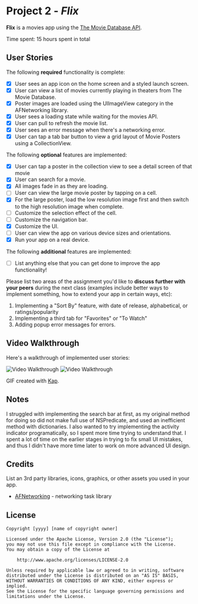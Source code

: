 # Project 2 - *Flix*

**Flix** is a movies app using the [The Movie Database API](http://docs.themoviedb.apiary.io/#).

Time spent: 15 hours spent in total

## User Stories

The following **required** functionality is complete:

- [X] User sees an app icon on the home screen and a styled launch screen.
- [X] User can view a list of movies currently playing in theaters from The Movie Database.
- [X] Poster images are loaded using the UIImageView category in the AFNetworking library.
- [X] User sees a loading state while waiting for the movies API.
- [X] User can pull to refresh the movie list.
- [X] User sees an error message when there's a networking error.
- [X] User can tap a tab bar button to view a grid layout of Movie Posters using a CollectionView.

The following **optional** features are implemented:

- [X] User can tap a poster in the collection view to see a detail screen of that movie
- [X] User can search for a movie.
- [X] All images fade in as they are loading.
- [ ] User can view the large movie poster by tapping on a cell.
- [X] For the large poster, load the low resolution image first and then switch to the high resolution image when complete.
- [ ] Customize the selection effect of the cell.
- [ ] Customize the navigation bar.
- [X] Customize the UI.
- [ ] User can view the app on various device sizes and orientations.
- [X] Run your app on a real device.

The following **additional** features are implemented:

- [ ] List anything else that you can get done to improve the app functionality!

Please list two areas of the assignment you'd like to **discuss further with your peers** during the next class (examples include better ways to implement something, how to extend your app in certain ways, etc):

1. Implementing a "Sort By" feature, with date of release, alphabetical, or ratings/popularity
2. Implementing a third tab for "Favorites" or "To Watch" 
3. Adding popup error messages for errors.

## Video Walkthrough

Here's a walkthrough of implemented user stories:

<img src='https://i.imgur.com/UCcCdtT.gif' title='Video Walkthrough' width='' alt='Video Walkthrough' />
<img src='https://i.imgur.com/17u90TW.gif' title='Video Walkthrough' width='' alt='Video Walkthrough' />

GIF created with [Kap](https://getkap.co/).

## Notes
I struggled with implementing the search bar at first, as my original method for doing so did not make full use of NSPredicate, and used an inefficient method with dictionaries. I also wanted to try implementing the activity indicator programatically, so I spent more time trying to understand that. I spent a lot of time on the earlier stages in trying to fix small UI mistakes, and thus I didn't have more time later to work on more advanced UI design.

## Credits

List an 3rd party libraries, icons, graphics, or other assets you used in your app.

- [AFNetworking](https://github.com/AFNetworking/AFNetworking) - networking task library

## License

    Copyright [yyyy] [name of copyright owner]

    Licensed under the Apache License, Version 2.0 (the "License");
    you may not use this file except in compliance with the License.
    You may obtain a copy of the License at

        http://www.apache.org/licenses/LICENSE-2.0

    Unless required by applicable law or agreed to in writing, software
    distributed under the License is distributed on an "AS IS" BASIS,
    WITHOUT WARRANTIES OR CONDITIONS OF ANY KIND, either express or implied.
    See the License for the specific language governing permissions and
    limitations under the License.
